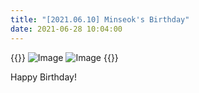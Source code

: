 ```yaml
---
title: "[2021.06.10] Minseok's Birthday"
date: 2021-06-28 10:04:00
---
```


{{<format row image-space>}}
![Image](//bspl.korea.ac.kr/Board/Gallery/IMG-1340.jpg#25) 
![Image](//bspl.korea.ac.kr/Board/Gallery/IMG-1343.jpg#25)
{{</format>}}

Happy Birthday!
